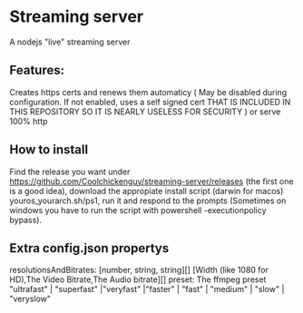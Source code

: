 # Streaming server
A nodejs "live" streaming server
## Features:
Creates https certs and renews them automaticy ( May be disabled during configuration. If not enabled, uses a self signed cert THAT IS INCLUDED IN THIS REPOSITORY SO IT IS NEARLY USELESS FOR SECURITY ) or serve 100% http
## How to install
Find the release you want under https://github.com/Coolchickenguy/streaming-server/releases (the first one is a good idea), download the appropiate install script (darwin for macos) youros_yourarch.sh/ps1, run it and respond to the prompts (Sometimes on windows you have to run the script with powershell -executionpolicy bypass). 
## Extra config.json propertys
resolutionsAndBitrates: [number, string, string][]
[Width (like 1080 for HD),The Video Bitrate,The Audio bitrate][]
preset: The ffmpeg preset 
"ultrafast" | "superfast" |"veryfast" |"faster" | "fast" | "medium" | "slow" | "veryslow"
